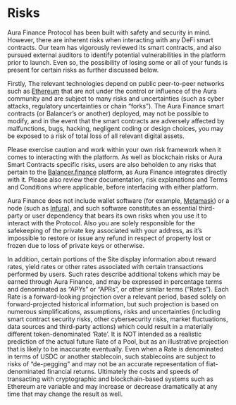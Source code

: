 # Risks

Aura Finance Protocol has been built with safety and security in mind. However, there are inherent risks when interacting with any DeFi smart contracts. Our team has vigorously reviewed its smart contracts, and also pursued external auditors to identify potential vulnerabilities in the platform prior to launch. Even so, the possibility of losing some or all of your funds is present for certain risks as further discussed below.&#x20;

Firstly, The relevant technologies depend on public peer-to-peer networks such as [Ethereum](https://ethereum.org/en/) that are not under the control or influence of the Aura community and are subject to many risks and uncertainties (such as cyber attacks, regulatory uncertainties or chain “forks”). The Aura Finance smart contracts (or Balancer’s or another) deployed, may not be possible to modify, and in the event that the smart contracts are adversely affected by malfunctions, bugs, hacking, negligent coding or design choices, you may be exposed to a risk of total loss of all relevant digital assets.&#x20;

Please exercise caution and work within your own risk framework when it comes to interacting with the platform. As well as blockchain risks or Aura Smart Contracts specific risks, users are also beholden to any risks that pertain to the [Balancer.finance](https://app.gitbook.com/o/8tOQRgxYC6M0RuIkMzvR/s/yR6wgWxYnIV3UyGKptoa/) platform, as Aura Finance integrates directly with it. Please also review their documentation, risk explanations and Terms and Conditions where applicable, before interfacing with either platform.&#x20;

Aura Finance does not include wallet software (for example, [Metamask](https://metamask.io/)) or a node (such as [Infura](https://infura.io/)), and such software constitutes an essential third-party or user dependency that bears its own risks when you use it to interact with the Protocol. Also you are solely responsible for the safekeeping of the private key associated with your address, as it’s impossible to restore or issue any refund in respect of property lost or frozen due to loss of private keys or otherwise.&#x20;

In addition, certain portions of the Site display information about reward rates, yield rates or other rates associated with certain transactions performed by users. Such rates describe additional tokens which may be earned through Aura Finance, and may be expressed in percentage terms and denominated as “APYs” or “APRs”, or other similar terms (“Rates”). Each Rate is a forward-looking projection over a relevant period, based solely on forward-projected historical information, but such projection is based on numerous simplifications, assumptions, risks and uncertainties (including smart contract security risks, other cybersecurity risks, market fluctuations, data sources and third-party actions) which could result in a materially different token-denominated ‘Rate’. It is NOT intended as a realistic prediction of the actual future Rate of a Pool, but as an illustrative projection that is likely to be inaccurate eventually. Even when a Rate is denominated in terms of USDC or another stablecoin, such stablecoins are subject to risks of “de-pegging” and may not be an accurate representation of fiat-denominated financial returns. Ultimately the costs and speeds of transacting with cryptographic and blockchain-based systems such as Ethereum are variable and may increase or decrease dramatically at any time that may change the result as well.

